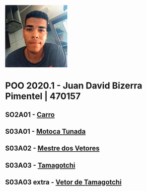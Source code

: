 
<img src="foto.jpg" width="200">


# POO 2020.1 - Juan David Bizerra Pimentel | 470157

## SO2A01 - [Carro](Atividades/Carro/Carro.cpp)

## S03A01 - [Motoca Tunada](Atividades/Motoca/Motoca.cpp)

## S03A02 - [Mestre dos Vetores](Atividades/Mestre_Dos_Vetores/Vetor.cpp)

## S03A03 - [Tamagotchi](Atividades/Tamagotchi/Tamagotchi.cpp)

## S03A03 extra - [Vetor de Tamagotchi](Atividades/Vetor_de_Tamagotchi/Tamagotchi.cpp)
